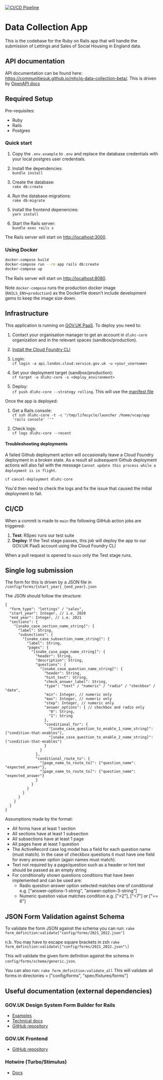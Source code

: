 [![CI/CD Pipeline](https://github.com/communitiesuk/mhclg-data-collection-beta/actions/workflows/pipeline.yml/badge.svg?branch=main&event=push)](https://github.com/communitiesuk/mhclg-data-collection-beta/actions/workflows/pipeline.yml)

# Data Collection App

This is the codebase for the Ruby on Rails app that will handle the submission of Lettings and Sales of Social Housing in England data.


## API documentation

API documentation can be found here: https://communitiesuk.github.io/mhclg-data-collection-beta/. This is driven by [OpenAPI docs](docs/api/DLUHC-CORE-Data.v1.json)


## Required Setup

Pre-requisites:

- Ruby
- Rails
- Postgres

### Quick start

1. Copy the `.env.example` to `.env` and replace the database credentials with your local postgres user credentials.

2. Install the dependencies:\
  `bundle install`

3. Create the database:\
  `rake db:create`

4. Run the database migrations:\
  `rake db:migrate`

5. Install the frontend depenencies:\
  `yarn install`

6. Start the Rails server:\
  `bundle exec rails s`

The Rails server will start on <http://localhost:3000>.

### Using Docker

```sh
docker-compose build
docker-compose run --rm app rails db:create
docker-compose up
```

The Rails server will start on <http://localhost:8080>.

Note `docker-compose` runs the production docker image (`RAILS_ENV=production`) as the Dockerfile doesn’t include development gems to keep the image size down.

## Infrastructure

This application is running on [GOV.UK PaaS](https://www.cloud.service.gov.uk/). To deploy you need to:

1. Contact your organisation manager to get an account in `dluhc-core` organization and in the relevant spaces (sandbox/production).

2. [Install the Cloud Foundry CLI](https://docs.cloudfoundry.org/cf-cli/install-go-cli.html)

3. Login:\
`cf login -a api.london.cloud.service.gov.uk -u <your_username>`

4. Set your deployment target (sandbox/production):\
`cf target -o dluhc-core -s <deploy_environment>`

5. Deploy:\
`cf push dluhc-core --strategy rolling`. This will use the [manifest file](manifest.yml)

Once the app is deployed:

1. Get a Rails console:\
`cf ssh dluhc-core -t -c "/tmp/lifecycle/launcher /home/vcap/app 'rails console' ''"`

2. Check logs:\
`cf logs dluhc-core --recent`

#### Troubleshooting deployments

A failed Github deployment action will occasionally leave a Cloud Foundry deployment in a broken state. As a result all subsequent Github deployment actions will also fail with the message `Cannot update this process while a deployment is in flight`.

`
cf cancel-deployment dluhc-core
`

You'd then need to check the logs and fix the issue that caused the initial deployment to fail.

## CI/CD

When a commit is made to `main` the following GitHub action jobs are triggered:

1. **Test**: RSpec runs our test suite
2. **Deploy**: If the Test stage passes, this job will deploy the app to our GOV.UK PaaS account using the Cloud Foundry CLI

When a pull request is opened to `main` only the Test stage runs.

## Single log submission

The form for this is driven by a JSON file in `/config/forms/{start_year}_{end_year}.json`

The JSON should follow the structure:

```jsonc
{
  "form_type": "lettings" / "sales",
  "start_year": Integer, // i.e. 2020
  "end_year": Integer, // i.e. 2021
  "sections": {
    "[snake_case_section_name_string]": {
      "label": String,
      "subsections": {
        "[snake_case_subsection_name_string]": {
          "label": String,
          "pages": {
            "[snake_case_page_name_string]": {
              "header": String,
              "description": String,
              "questions": {
                "[snake_case_question_name_string]": {
                  "header": String,
                  "hint_text": String,
                  "check_answer_label": String,
                  "type": "text" / "numeric" / "radio" / "checkbox" / "date",
                  "min": Integer, // numeric only
                  "max": Integer, // numeric only
                  "step": Integer, // numeric only
                  "answer_options": { // checkbox and radio only
                    "0": String,
                    "1": String
                  },
                  "conditional_for": {
                    "[snake_case_question_to_enable_1_name_string]": ["condition-that-enables"],
                    "[snake_case_question_to_enable_2_name_string]": ["condition-that-enables"]
                  }
                }
              },
              "conditional_route_to": {
                "[page_name_to_route_to]": {"question_name": "expected_answer"},
                "[page_name_to_route_to]": {"question_name": "expected_answer"}
              }
            }
          }
        }
      }
    }
  }
}
```

Assumptions made by the format:

- All forms have at least 1 section
- All sections have at least 1 subsection
- All subsections have at least 1 page
- All pages have at least 1 question
- The ActiveRecord case log model has a field for each question name (must match). In the case of checkbox questions it must have one field for every answer option (again names must match).
- Text not required by a page/question such as a header or hint text should be passed as an empty string
- For conditionally shown questions conditions that have been implemented and can be used are:
  - Radio question answer option selected matches one of conditional e.g. ["answer-options-1-string", "answer-option-3-string"]
  - Numeric question value matches condition e.g. [">2"], ["<7"] or ["== 6"]

## JSON Form Validation against Schema

To validate the form JSON against the schema you can run:
`rake form_definition:validate["config/forms/2021_2022.json"]`

n.b. You may have to escape square brackets in zsh 
`rake form_definition:validate\["config/forms/2021_2022.json"\]`

This will validate the given form definition against the schema in `config/forms/schema/generic.json`.

You can also run:
`rake form_definition:validate_all`
This will validate all forms in directories = ["config/forms", "spec/fixtures/forms"]

## Useful documentation (external dependencies)

### GOV.UK Design System Form Builder for Rails

- [Examples](https://govuk-form-builder.netlify.app/)
- [Technical docs](https://www.rubydoc.info/gems/govuk_design_system_formbuilder/)
- [GitHub repository](https://github.com/DFE-Digital/govuk-formbuilder)

### GOV.UK Frontend

- [GitHub repository](https://github.com/alphagov/govuk-frontend)

### Hotwire (Turbo/Stimulus)

- [Docs](https://turbo.hotwired.dev/)
